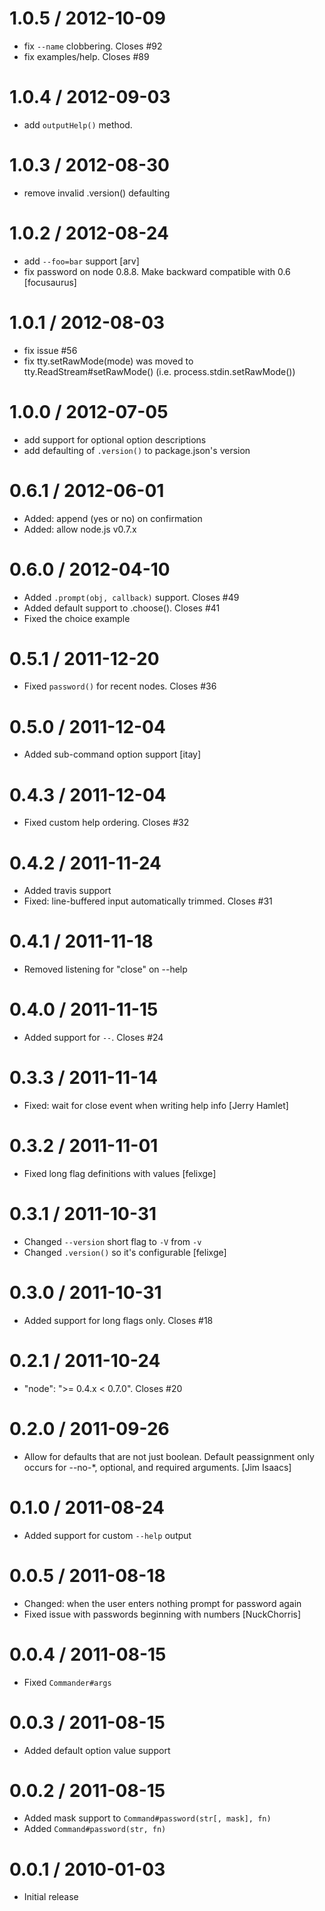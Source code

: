 
1.0.5 / 2012-10-09 
====

  * fix `--name` clobbering. Closes #92
  * fix examples/help. Closes #89

1.0.4 / 2012-09-03 
====

  * add `outputHelp()` method.

1.0.3 / 2012-08-30 
====

  * remove invalid .version() defaulting

1.0.2 / 2012-08-24 
====

  * add `--foo=bar` support [arv]
  * fix password on node 0.8.8. Make backward compatible with 0.6 [focusaurus]

1.0.1 / 2012-08-03 
====

  * fix issue #56
  * fix tty.setRawMode(mode) was moved to tty.ReadStream#setRawMode() (i.e. process.stdin.setRawMode())

1.0.0 / 2012-07-05 
====

  * add support for optional option descriptions
  * add defaulting of `.version()` to package.json's version

0.6.1 / 2012-06-01 
====

  * Added: append (yes or no) on confirmation
  * Added: allow node.js v0.7.x

0.6.0 / 2012-04-10 
====

  * Added `.prompt(obj, callback)` support. Closes #49
  * Added default support to .choose(). Closes #41
  * Fixed the choice example

0.5.1 / 2011-12-20 
====

  * Fixed `password()` for recent nodes. Closes #36

0.5.0 / 2011-12-04 
====

  * Added sub-command option support [itay]

0.4.3 / 2011-12-04 
====

  * Fixed custom help ordering. Closes #32

0.4.2 / 2011-11-24 
====

  * Added travis support
  * Fixed: line-buffered input automatically trimmed. Closes #31

0.4.1 / 2011-11-18 
====

  * Removed listening for "close" on --help

0.4.0 / 2011-11-15 
====

  * Added support for `--`. Closes #24

0.3.3 / 2011-11-14 
====

  * Fixed: wait for close event when writing help info [Jerry Hamlet]

0.3.2 / 2011-11-01 
====

  * Fixed long flag definitions with values [felixge]

0.3.1 / 2011-10-31 
====

  * Changed `--version` short flag to `-V` from `-v`
  * Changed `.version()` so it's configurable [felixge]

0.3.0 / 2011-10-31 
====

  * Added support for long flags only. Closes #18

0.2.1 / 2011-10-24 
====

  * "node": ">= 0.4.x < 0.7.0". Closes #20

0.2.0 / 2011-09-26 
====

  * Allow for defaults that are not just boolean. Default peassignment only occurs for --no-*, optional, and required arguments. [Jim Isaacs]

0.1.0 / 2011-08-24 
====

  * Added support for custom `--help` output

0.0.5 / 2011-08-18 
====

  * Changed: when the user enters nothing prompt for password again
  * Fixed issue with passwords beginning with numbers [NuckChorris]

0.0.4 / 2011-08-15 
====

  * Fixed `Commander#args`

0.0.3 / 2011-08-15 
====

  * Added default option value support

0.0.2 / 2011-08-15 
====

  * Added mask support to `Command#password(str[, mask], fn)`
  * Added `Command#password(str, fn)`

0.0.1 / 2010-01-03
====

  * Initial release
